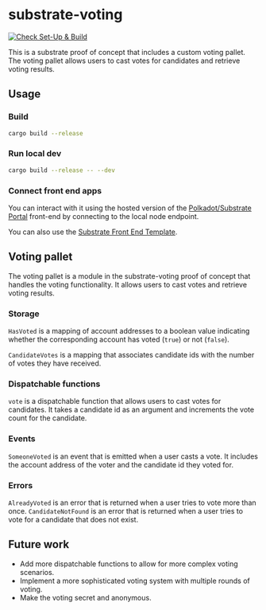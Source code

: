 # substrate-voting

[![Check Set-Up & Build](https://github.com/matias-gonz/substrate-voting/actions/workflows/check.yml/badge.svg)](https://github.com/matias-gonz/substrate-voting/actions/workflows/check.yml)

This is a substrate proof of concept that includes a custom voting pallet. The voting pallet allows users to cast votes for candidates and retrieve voting results.

## Usage

### Build

```sh
cargo build --release
```

### Run local dev

```sh
cargo build --release -- --dev
```

### Connect front end apps

You can interact with it using the
hosted version of the [Polkadot/Substrate
Portal](https://polkadot.js.org/apps/#/explorer?rpc=ws://localhost:9944)
front-end by connecting to the local node endpoint.

You can also use the [Substrate Front End Template](https://github.com/substrate-developer-hub/substrate-front-end-template).

## Voting pallet

The voting pallet is a module in the substrate-voting proof of concept that handles the voting functionality. It allows users to cast votes and retrieve voting results.

### Storage

`HasVoted` is a mapping of account addresses to a boolean value indicating whether the corresponding account has voted (`true`) or not (`false`).

`CandidateVotes` is a mapping that associates candidate ids with the number of votes they have received.

### Dispatchable functions

`vote` is a dispatchable function that allows users to cast votes for candidates. It takes a candidate id as an argument and increments the vote count for the candidate.

### Events

`SomeoneVoted` is an event that is emitted when a user casts a vote. It includes the account address of the voter and the candidate id they voted for.

### Errors

`AlreadyVoted` is an error that is returned when a user tries to vote more than once.
`CandidateNotFound` is an error that is returned when a user tries to vote for a candidate that does not exist.

## Future work

- Add more dispatchable functions to allow for more complex voting scenarios.
- Implement a more sophisticated voting system with multiple rounds of voting.
- Make the voting secret and anonymous.
